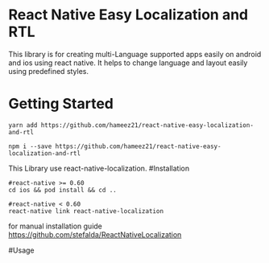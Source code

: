 # React Native Easy Localization and RTL

This library is for creating multi-Language supported apps easily on android and ios using react native.
It helps to change language and layout easily using predefined styles.

# Getting Started

`yarn add https://github.com/hameez21/react-native-easy-localization-and-rtl`

`npm i --save https://github.com/hameez21/react-native-easy-localization-and-rtl`

This Library use react-native-localization.
#Installation

```
#react-native >= 0.60
cd ios && pod install && cd ..

#react-native < 0.60
react-native link react-native-localization
```

for manual installation guide https://github.com/stefalda/ReactNativeLocalization

#Usage
